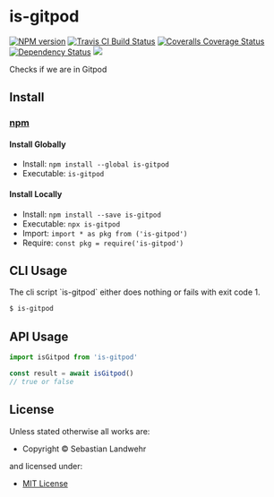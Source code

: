 <!-- TITLE/ -->

<h1>is-gitpod</h1>

<!-- /TITLE -->


<!-- BADGES/ -->

<span class="badge-npmversion"><a href="https://npmjs.org/package/is-gitpod" title="View this project on NPM"><img src="https://img.shields.io/npm/v/is-gitpod.svg" alt="NPM version" /></a></span>
<span class="badge-travisci"><a href="http://travis-ci.org/dword-design/is-gitpod" title="Check this project's build status on TravisCI"><img src="https://img.shields.io/travis/dword-design/is-gitpod/master.svg" alt="Travis CI Build Status" /></a></span>
<span class="badge-coveralls"><a href="https://coveralls.io/r/dword-design/is-gitpod" title="View this project's coverage on Coveralls"><img src="https://img.shields.io/coveralls/dword-design/is-gitpod.svg" alt="Coveralls Coverage Status" /></a></span>
<span class="badge-daviddm"><a href="https://david-dm.org/dword-design/is-gitpod" title="View the status of this project's dependencies on DavidDM"><img src="https://img.shields.io/david/dword-design/is-gitpod.svg" alt="Dependency Status" /></a></span>
<span class="badge-shields"><a href="https://img.shields.io/badge/renovate-enabled-brightgreen.svg"><img src="https://img.shields.io/badge/renovate-enabled-brightgreen.svg" /></a></span>

<!-- /BADGES -->


<!-- DESCRIPTION/ -->

Checks if we are in Gitpod

<!-- /DESCRIPTION -->


<!-- INSTALL/ -->

<h2>Install</h2>

<a href="https://npmjs.com" title="npm is a package manager for javascript"><h3>npm</h3></a>
<h4>Install Globally</h4>
<ul>
<li>Install: <code>npm install --global is-gitpod</code></li>
<li>Executable: <code>is-gitpod</code></li>
</ul>
<h4>Install Locally</h4>
<ul>
<li>Install: <code>npm install --save is-gitpod</code></li>
<li>Executable: <code>npx is-gitpod</code></li>
<li>Import: <code>import * as pkg from ('is-gitpod')</code></li>
<li>Require: <code>const pkg = require('is-gitpod')</code></li>
</ul>

<!-- /INSTALL -->


<h2>CLI Usage</h2>
The cli script `is-gitpod` either does nothing or fails with exit code 1.

```bash
$ is-gitpod
```

<h2>API Usage</h2>

```js
import isGitpod from 'is-gitpod'

const result = await isGitpod()
// true or false
```

<!-- LICENSE/ -->

<h2>License</h2>

Unless stated otherwise all works are:

<ul><li>Copyright &copy; Sebastian Landwehr</li></ul>

and licensed under:

<ul><li><a href="http://spdx.org/licenses/MIT.html">MIT License</a></li></ul>

<!-- /LICENSE -->
